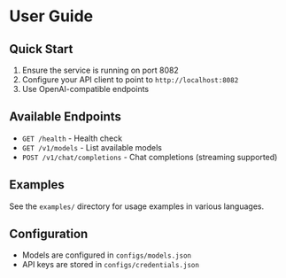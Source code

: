 # User Guide

## Quick Start
1. Ensure the service is running on port 8082
2. Configure your API client to point to `http://localhost:8082`
3. Use OpenAI-compatible endpoints

## Available Endpoints
- `GET /health` - Health check
- `GET /v1/models` - List available models
- `POST /v1/chat/completions` - Chat completions (streaming supported)

## Examples
See the `examples/` directory for usage examples in various languages.

## Configuration
- Models are configured in `configs/models.json`
- API keys are stored in `configs/credentials.json` 